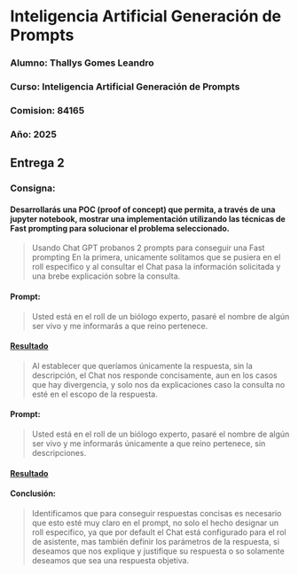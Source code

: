 # Inteligencia Artificial Generación de Prompts

### Alumno: Thallys Gomes Leandro
### Curso: Inteligencia Artificial Generación de Prompts
### Comision: 84165
### Año: 2025

## Entrega 2

### Consigna: 
#### Desarrollarás  una POC (proof of concept) que permita, a través de una jupyter notebook, mostrar una implementación utilizando las técnicas de Fast prompting para solucionar el problema seleccionado.

> Usando Chat GPT probanos 2 prompts para conseguir una Fast prompting
En la primera, unicamente solitamos que se pusiera en el roll especifico y al consultar el Chat pasa la información solicitada y una brebe explicación sobre la consulta. 
#### Prompt: 
> Usted está en el roll de un biólogo experto, pasaré el nombre de algún ser vivo y me informarás a que reino pertenece.

#### [Resultado](https://github.com/Thallys8/Curso_IA_Coder_House/blob/main/Captura%20de%20Fast%20prompting%20-%20Teste%201.PNG)

> Al establecer que queríamos únicamente la respuesta, sin la descripción, el Chat nos responde concisamente, aun en los casos que hay divergencia, y solo nos da explicaciones caso la consulta no esté en el escopo de la respuesta. 

#### Prompt: 
> Usted está en el roll de un biólogo experto, pasaré el nombre de algún ser vivo y me informarás únicamente a que reino pertenece, sin descripciones.

#### [Resultado](https://github.com/Thallys8/Curso_IA_Coder_House/blob/main/Captura%20de%20Fast%20prompting%20-%20Teste%202.PNG)


#### Conclusión: 
> Identificamos que para conseguir respuestas concisas es necesario que esto esté muy claro en el prompt, no solo el hecho designar un roll especifico, ya que por default el Chat está configurado para el rol de asistente, mas también definir los parámetros de la respuesta, si deseamos que nos explique y justifique su respuesta o so solamente deseamos que sea una respuesta objetiva. 
